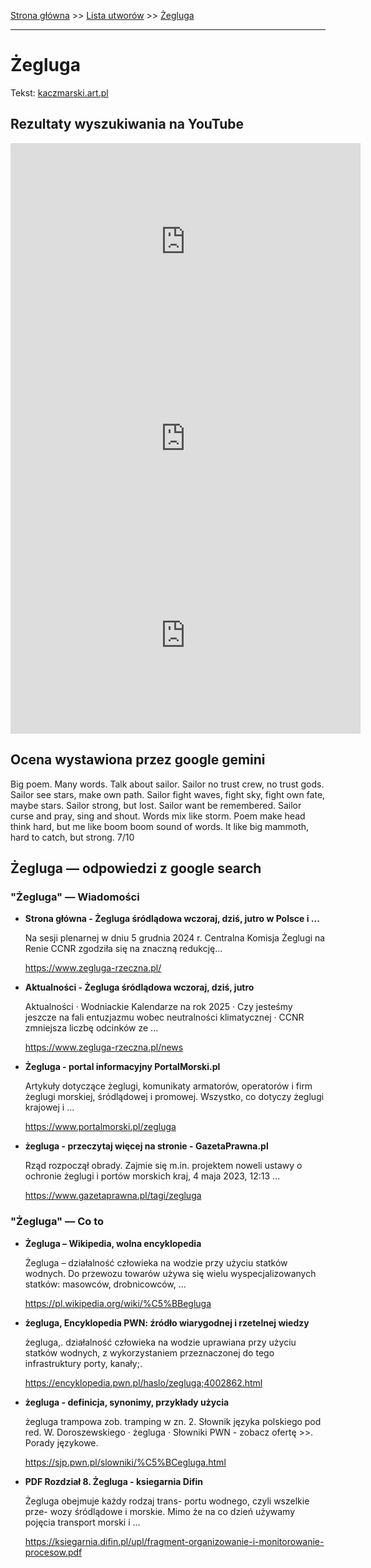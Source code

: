 [Strona główna](../index.md) >> [Lista utworów](../list.md) >> [Żegluga](706.md)

---

# Żegluga

Tekst: [kaczmarski.art.pl](https://www.kaczmarski.art.pl/tworczosc/wiersze/zegluga/)

## Rezultaty wyszukiwania na YouTube

<iframe width="560" height="315" src="https://www.youtube.com/embed/AYW1-Lkrlpk?si=IdontcarewhotheIRSsendsImnotpayingtaxes" title="YouTube video player" frameborder="0" allow="accelerometer; autoplay; clipboard-write; encrypted-media; gyroscope; picture-in-picture; web-share" referrerpolicy="strict-origin-when-cross-origin" allowfullscreen></iframe>

<iframe width="560" height="315" src="https://www.youtube.com/embed/n1i7VTf-6RI?si=IdontcarewhotheIRSsendsImnotpayingtaxes" title="YouTube video player" frameborder="0" allow="accelerometer; autoplay; clipboard-write; encrypted-media; gyroscope; picture-in-picture; web-share" referrerpolicy="strict-origin-when-cross-origin" allowfullscreen></iframe>

<iframe width="560" height="315" src="https://www.youtube.com/embed/39DQa6gExzc?si=IdontcarewhotheIRSsendsImnotpayingtaxes" title="YouTube video player" frameborder="0" allow="accelerometer; autoplay; clipboard-write; encrypted-media; gyroscope; picture-in-picture; web-share" referrerpolicy="strict-origin-when-cross-origin" allowfullscreen></iframe>

## Ocena wystawiona przez google gemini

Big poem. Many words. Talk about sailor. Sailor no trust crew, no trust gods. Sailor see stars, make own path. Sailor fight waves, fight sky, fight own fate, maybe stars. Sailor strong, but lost. Sailor want be remembered. Sailor curse and pray, sing and shout. Words mix like storm. Poem make head think hard, but me like boom boom sound of words. It like big mammoth, hard to catch, but strong. 7/10


## Żegluga — odpowiedzi z google search

### "Żegluga" — Wiadomości

- **Strona główna - Żegluga śródlądowa wczoraj, dziś, jutro w Polsce i ...**

    Na sesji plenarnej w dniu 5 grudnia 2024 r. Centralna Komisja Żeglugi na Renie CCNR zgodziła się na znaczną redukcję... 

   <https://www.zegluga-rzeczna.pl/>
- **Aktualności - Żegluga śródlądowa wczoraj, dziś, jutro**

    Aktualności · Wodniackie Kalendarze na rok 2025 · Czy jesteśmy jeszcze na fali entuzjazmu wobec neutralności klimatycznej · CCNR zmniejsza liczbę odcinków ze ... 

   <https://www.zegluga-rzeczna.pl/news>
- **Żegluga - portal informacyjny  PortalMorski.pl**

    Artykuły dotyczące żeglugi, komunikaty armatorów, operatorów i firm żeglugi morskiej, śródlądowej i promowej. Wszystko, co dotyczy żeglugi krajowej i ... 

   <https://www.portalmorski.pl/zegluga>
- **żegluga - przeczytaj więcej na stronie - GazetaPrawna.pl**

    Rząd rozpoczął obrady. Zajmie się m.in. projektem noweli ustawy o ochronie żeglugi i portów morskich kraj, 4 maja 2023, 12:13 ... 

   <https://www.gazetaprawna.pl/tagi/zegluga>

### "Żegluga" — Co to

- **Żegluga – Wikipedia, wolna encyklopedia**

    Żegluga – działalność człowieka na wodzie przy użyciu statków wodnych. Do przewozu towarów używa się wielu wyspecjalizowanych statków: masowców, drobnicowców, ... 

   <https://pl.wikipedia.org/wiki/%C5%BBegluga>
- **żegluga, Encyklopedia PWN: źródło wiarygodnej i rzetelnej wiedzy**

    żegluga,. działalność człowieka na wodzie uprawiana przy użyciu statków wodnych, z wykorzystaniem przeznaczonej do tego infrastruktury porty, kanały;. 

   <https://encyklopedia.pwn.pl/haslo/zegluga;4002862.html>
- **żegluga - definicja, synonimy, przykłady użycia**

    żegluga trampowa zob. tramping w zn. 2. Słownik języka polskiego pod red. W. Doroszewskiego · żegluga · Słowniki PWN - zobacz ofertę >>. Porady językowe. 

   <https://sjp.pwn.pl/slowniki/%C5%BCegluga.html>
- **PDF Rozdział 8. Żegluga - ksiegarnia Difin**

    Żegluga obejmuje każdy rodzaj trans- portu wodnego, czyli wszelkie prze- wozy śródlądowe i morskie. Mimo że na co dzień używamy pojęcia transport morski i ... 

   <https://ksiegarnia.difin.pl/upl/fragment-organizowanie-i-monitorowanie-procesow.pdf>

